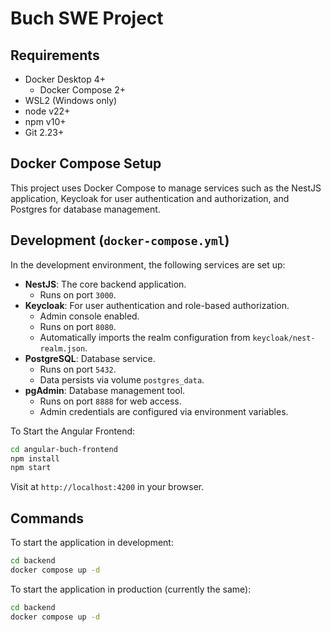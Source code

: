 # Buch SWE Project

## Requirements

- Docker Desktop 4+
    - Docker Compose 2+
- WSL2 (Windows only)
- node v22+
- npm v10+
- Git 2.23+

## Docker Compose Setup

This project uses Docker Compose to manage services such as the NestJS application, Keycloak for user authentication and authorization, and
Postgres for database management.

## Development (`docker-compose.yml`)

In the development environment, the following services are set up:

- **NestJS**: The core backend application.
    - Runs on port `3000`.
- **Keycloak**: For user authentication and role-based authorization.
    - Admin console enabled.
    - Runs on port `8080`.
    - Automatically imports the realm configuration from `keycloak/nest-realm.json`.
- **PostgreSQL**: Database service.
    - Runs on port `5432`.
    - Data persists via volume `postgres_data`.
- **pgAdmin**: Database management tool.
    - Runs on port `8888` for web access.
    - Admin credentials are configured via environment variables.

To Start the Angular Frontend:

```bash
cd angular-buch-frontend
npm install
npm start
```

Visit at `http://localhost:4200` in your browser.

## Commands

To start the application in development:

```bash
cd backend
docker compose up -d
```

To start the application in production (currently the same):

```bash
cd backend
docker compose up -d
```

